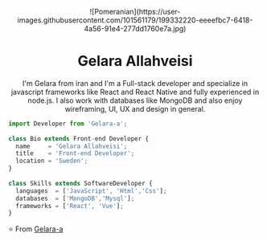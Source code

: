 <p align="center">
![Pomeranian](https://user-images.githubusercontent.com/101561179/199332220-eeeefbc7-6418-4a56-91e4-277dd1760e7a.jpg)
   
</p>

<h1 align="center">Gelara Allahveisi</h1>
<p align="center">
   I'm Gelara from iran and I'm a Full-stack developer and specialize in javascript frameworks like React and React Native and fully experienced in node.js. I also work with databases like MongoDB and also enjoy wireframing, UI, UX and design in general.
</p>
 
```js
import Developer from 'Gelara-a';
 
class Bio extends Front-end Developer {
  name     = 'Gelara Allahveisi';
  title    = 'Front-end Developer';
  location = 'Sweden';
}
 
class Skills extends SoftwareDeveloper {
  languages  = ['JavaScript', 'Html','Css'];
  databases  = ['MongoDB','Mysql'];
  frameworks = ['React', 'Vue'];
}
```
 
⭐️ From [Gelara-a](https://github.com/Gelara-a)
